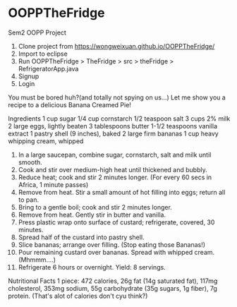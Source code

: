 # OOPPTheFridge
Sem2 OOPP Project

1. Clone project from https://wongweixuan.github.io/OOPPTheFridge/
2. Import to eclipse
3. Run OOPPTheFridge > TheFridge > src > theFridge > RefrigeratorApp.java
4. Signup
5. Login

You must be bored huh?(and totally not spying on us...)
Let me show you a recipe to a delicious Banana Creamed Pie!

Ingredients
1 cup sugar
1/4 cup cornstarch
1/2 teaspoon salt
3 cups 2% milk
2 large eggs, lightly beaten
3 tablespoons butter
1-1/2 teaspoons vanilla extract
1 pastry shell (9 inches), baked
2 large firm bananas
1 cup heavy whipping cream, whipped

1. In a large saucepan, combine sugar, cornstarch, salt and milk until smooth. 
2. Cook and stir over medium-high heat until thickened and bubbly. 
3. Reduce heat; cook and stir 2 minutes longer. (For every 60 secs in Africa, 1 minute passes)
4. Remove from heat. Stir a small amount of hot filling into eggs; return all to pan. 
5. Bring to a gentle boil; cook and stir 2 minutes longer.
6. Remove from heat. Gently stir in butter and vanilla. 
7. Press plastic wrap onto surface of custard; refrigerate, covered, 30 minutes.
8. Spread half of the custard into pastry shell. 
9. Slice bananas; arrange over filling. (Stop eating those Bananas!)
10. Pour remaining custard over bananas. Spread with whipped cream. (Mhmmm....)
11. Refrigerate 6 hours or overnight. Yield: 8 servings.

Nutritional Facts
1 piece: 472 calories, 26g fat (14g saturated fat), 117mg cholesterol, 353mg sodium, 55g carbohydrate (35g sugars, 1g fiber), 7g protein.
(That's alot of calories don't cyu think?)
